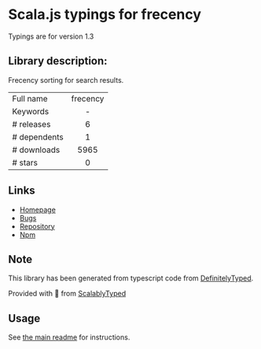 
# Scala.js typings for frecency

Typings are for version 1.3

## Library description:
Frecency sorting for search results.

|                    |                 |
| ------------------ | :-------------: |
| Full name          | frecency |
| Keywords           | - |
| # releases         | 6 |
| # dependents       | 1 |
| # downloads        | 5965 |
| # stars            | 0 |

## Links
- [Homepage](https://github.com/mixmaxhq/frecency#readme)
- [Bugs](https://github.com/mixmaxhq/frecency/issues)
- [Repository](https://github.com/mixmaxhq/frecency)
- [Npm](https://www.npmjs.com/package/frecency)
    


## Note
This library has been generated from typescript code from [DefinitelyTyped](https://definitelytyped.org).

Provided with :purple_heart: from [ScalablyTyped](https://github.com/oyvindberg/ScalablyTyped)

## Usage
See [the main readme](../../readme.md) for instructions.


